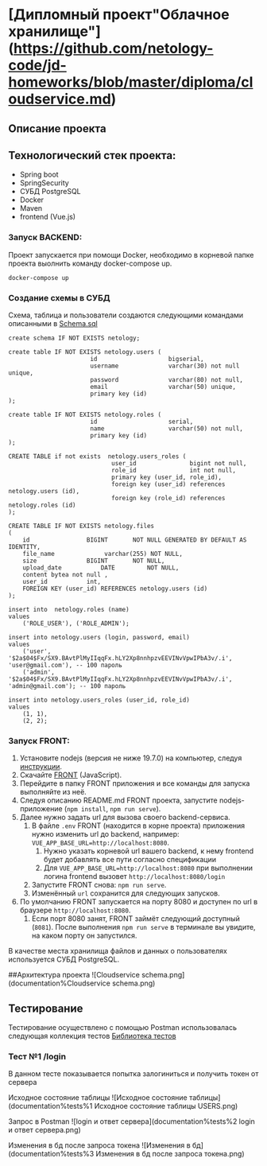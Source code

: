 # [Дипломный проект"Облачное хранилище"] (https://github.com/netology-code/jd-homeworks/blob/master/diploma/cloudservice.md)

## Описание проекта

## Технологический стек проекта:
- Spring boot
- SpringSecurity
- СУБД PostgreSQL
- Docker
- Maven
- frontend (Vue.js)

### Запуск BACKEND:

Проект запускается при помощи Docker, необходимо в корневой папке проекта выолнить команду docker-compose up.
```shell
docker-compose up
```

### Создание схемы в СУБД

Схема, таблица и пользователи создаются следующими командами описанными в [Schema.sql](https://github.com/Sonic51888/DiplomCloudService/tree/main/src/main/resources/db)
```shell
create schema IF NOT EXISTS netology;

create table IF NOT EXISTS netology.users (
                       id                    bigserial,
                       username              varchar(30) not null unique,
                       password              varchar(80) not null,
                       email                 varchar(50) unique,
                       primary key (id)
);

create table IF NOT EXISTS netology.roles (
                       id                    serial,
                       name                  varchar(50) not null,
                       primary key (id)
);

CREATE TABLE if not exists  netology.users_roles (
                             user_id               bigint not null,
                             role_id               int not null,
                             primary key (user_id, role_id),
                             foreign key (user_id) references netology.users (id),
                             foreign key (role_id) references netology.roles (id)
);

CREATE TABLE IF NOT EXISTS netology.files
(
    id                BIGINT       NOT NULL GENERATED BY DEFAULT AS IDENTITY,
    file_name              varchar(255) NOT NULL,
    size              BIGINT       NOT NULL,
    upload_date           DATE         NOT NULL,
    content bytea not null ,
    user_id           int,
    FOREIGN KEY (user_id) REFERENCES netology.users (id)
);

insert into  netology.roles (name)
values
    ('ROLE_USER'), ('ROLE_ADMIN');

insert into netology.users (login, password, email)
values
    ('user', '$2a$04$Fx/SX9.BAvtPlMyIIqqFx.hLY2Xp8nnhpzvEEVINvVpwIPbA3v/.i', 'user@gmail.com'), -- 100 пароль
    ('admin', '$2a$04$Fx/SX9.BAvtPlMyIIqqFx.hLY2Xp8nnhpzvEEVINvVpwIPbA3v/.i', 'admin@gmail.com'); -- 100 пароль

insert into netology.users_roles (user_id, role_id)
values
    (1, 1),
    (2, 2);
```

### Запуск FRONT:

1. Установите nodejs (версия не ниже 19.7.0) на компьютер, следуя [инструкции](https://nodejs.org/ru/download/current/).
2. Скачайте [FRONT](./netology-diplom-frontend) (JavaScript).
3. Перейдите в папку FRONT приложения и все команды для запуска выполняйте из неё.
4. Следуя описанию README.md FRONT проекта, запустите nodejs-приложение (`npm install`, `npm run serve`).
5. Далее нужно задать url для вызова своего backend-сервиса.
    1. В файле `.env` FRONT (находится в корне проекта) приложения нужно изменить url до backend, например: `VUE_APP_BASE_URL=http://localhost:8080`. 
       1. Нужно указать корневой url вашего backend, к нему frontend будет добавлять все пути согласно спецификации
       2. Для `VUE_APP_BASE_URL=http://localhost:8080` при выполнении логина frontend вызовет `http://localhost:8080/login`
    2. Запустите FRONT снова: `npm run serve`.
    3. Изменённый `url` сохранится для следующих запусков.
6. По умолчанию FRONT запускается на порту 8080 и доступен по url в браузере `http://localhost:8080`. 
   1. Если порт 8080 занят, FRONT займёт следующий доступный (`8081`). После выполнения `npm run serve` в терминале вы увидите, на каком порту он запустился. 

В качестве места хранилища файлов и данных о пользователях используется СУБД PostgreSQL.

##Архитектура проекта
![Cloudservice schema.png](documentation%Cloudservice schema.png)

## Тестирование

Тестирование осуществлено с помощью Postman использовалась следующая коллекция тестов [Библиотека тестов](Diplom.postman_collection.json)

### Тест №1 /login
В данном тесте показывается попытка залогиниться и получить токен от сервера

Исходное состояние таблицы
![Исходное состояние таблицы](documentation%tests%1 Исходное состояние таблицы USERS.png)

Запрос в Postman
![login и ответ сервера](documentation%tests%2 login и ответ сервера.png)

Изменения в бд после запроса токена
![Изменения в бд](documentation%tests%3 Изменения в бд после запроса токена.png)
